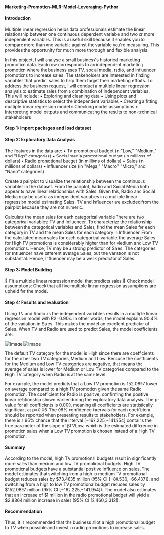 #### Marketing-Promotion-MLR-Model-Leveraging-Python

#### Introduction
Multiple linear regression helps data professionals estimate the linear relationship between one continuous dependent variable and two or more independent variables. This is a useful skill because it enables you to compare more than one variable against the variable you're measuring. This provides the opportunity for much more thorough and flexible analysis.

In this project, I will analyse a small business's historical marketing promotion data. Each row corresponds to an independent marketing promotion where the business uses TV, social media, radio, and influencer promotions to increase sales. The stakeholders are interested in finding variables that predict sales to help them target their marketing efforts. To address the business request, I will conduct a multiple linear regression analysis to estimate sales from a combination of independent variables. This will include:
•	Exploring and cleaning data
•	Using plots and descriptive statistics to select the independent variables
•	Creating a fitting multiple linear regression model
•	Checking model assumptions
•	Interpreting model outputs and communicating the results to non-technical stakeholders

#### Step 1: Import packages and load dataset
#### Step 2: Exploratory Data Analysis
The features in the data are:
•	TV promotional budget (in "Low," "Medium," and "High" categories)
•	Social media promotional budget (in millions of dollars)
•	Radio promotional budget (in millions of dollars)
•	Sales (in millions of dollars)
•	Influencer size (in "Mega," "Macro," "Micro," and "Nano" categories)

Create a pairplot to visualize the relationship between the continuous variables in the dataset.
From the pairplot, Radio and Social Media both appear to have linear relationships with Sales. Given this, Radio and Social Media may be useful as independent variables in a multiple linear regression model estimating Sales. TV and Influencer are excluded from the pairplot because they are not numeric. 

Calculate the mean sales for each categorical variable
There are two categorical variables: TV and Influencer. To characterize the relationship between the categorical variables and Sales, find the mean Sales for each category in TV and the mean Sales for each category in Influencer. From the calculated mean sales for each categorical variable, the average Sales for High TV promotions is considerably higher than for Medium and Low TV promotions. Hence, TV may be a strong predictor of Sales. The categories for Influencer have different average Sales, but the variation is not substantial. Hence, Influencer may be a weak predictor of Sales.

#### Step 3: Model Building
	Fit a multiple linear regression model that predicts sales
	Check model assumptions: Check that all five multiple linear regression assumptions are upheld for the model.

#### Step 4: Results and evaluation
Using TV and Radio as the independent variables results in a multiple linear regression model with R2=0.904. In other words, the model explains 90.4% of the variation in Sales. This makes the model an excellent predictor of Sales. When TV and Radio are used to predict Sales, the model coefficients are:

 ![image](https://github.com/user-attachments/assets/3691d879-5080-4e8e-a60e-b02017529541)
![image](https://github.com/user-attachments/assets/13de646c-00e5-4d8a-a5aa-6dd8d8f42f30)
 
The default TV category for the model is High since there are coefficients for the other two TV categories, Medium and Low. Because the coefficients for the Medium and Low TV categories are negative, that means the average of sales is lower for Medium or Low TV categories compared to the High TV category when Radio is at the same level.

For example, the model predicts that a Low TV promotion is 152.0897 lower on average compared to a high TV promotion given the same Radio promotion.
The coefficient for Radio is positive, confirming the positive linear relationship shown earlier during the exploratory data analysis.
The p-value for all coefficients is 0.000, meaning all coefficients are statistically significant at p=0.05. The 95% confidence intervals for each coefficient should be reported when presenting results to stakeholders. For example, there is a 95% chance that the interval [−162.225,−141.954] contains the true parameter of the slope of βTVLow, which is the estimated difference in promotion sales when a Low TV promotion is chosen instead of a High TV promotion.

#### Summary
According to the model, high TV promotional budgets result in significantly more sales than medium and low TV promotional budgets.
High TV promotional budgets have a substantial positive influence on sales. The model estimates that switching from a high to medium TV promotional budget reduces sales by $73.4835 million (95% CI [−80.530,−66.437]), and switching from a high to low TV promotional budget reduces sales by $152.0897 million (95% CI [−162.225,−141.954]). The model also estimates that an increase of $1 million in the radio promotional budget will yield a $2.8864 million increase in sales (95% CI [2.460,3.312]).

#### Recommendation
Thus, it is recommended that the business allot a high promotional budget to TV when possible and invest in radio promotions to increase sales.

